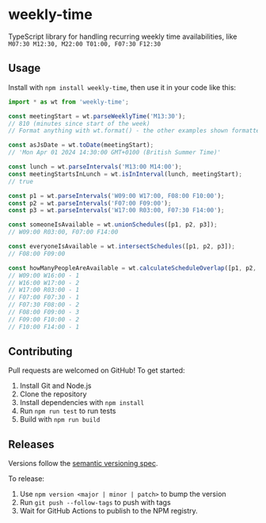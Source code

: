 # weekly-time

TypeScript library for handling recurring weekly time availabilities, like `M07:30 M12:30, M22:00 T01:00, F07:30 F12:30`

## Usage

Install with `npm install weekly-time`, then use it in your code like this:

```ts
import * as wt from 'weekly-time';

const meetingStart = wt.parseWeeklyTime('M13:30');
// 810 (minutes since start of the week)
// Format anything with wt.format() - the other examples shown formatted

const asJsDate = wt.toDate(meetingStart);
// 'Mon Apr 01 2024 14:30:00 GMT+0100 (British Summer Time)'

const lunch = wt.parseIntervals('M13:00 M14:00');
const meetingStartsInLunch = wt.isInInterval(lunch, meetingStart);
// true

const p1 = wt.parseIntervals('W09:00 W17:00, F08:00 F10:00');
const p2 = wt.parseIntervals('F07:00 F09:00');
const p3 = wt.parseIntervals('W17:00 R03:00, F07:30 F14:00');

const someoneIsAvailable = wt.unionSchedules([p1, p2, p3]);
// W09:00 R03:00, F07:00 F14:00

const everyoneIsAvailable = wt.intersectSchedules([p1, p2, p3]);
// F08:00 F09:00

const howManyPeopleAreAvailable = wt.calculateScheduleOverlap([p1, p2, p3]);
// W09:00 W16:00 - 1
// W16:00 W17:00 - 2
// W17:00 R03:00 - 1
// F07:00 F07:30 - 1
// F07:30 F08:00 - 2
// F08:00 F09:00 - 3
// F09:00 F10:00 - 2
// F10:00 F14:00 - 1
```

## Contributing

Pull requests are welcomed on GitHub! To get started:

1. Install Git and Node.js
2. Clone the repository
3. Install dependencies with `npm install`
4. Run `npm run test` to run tests
5. Build with `npm run build`

## Releases

Versions follow the [semantic versioning spec](https://semver.org/).

To release:

1. Use `npm version <major | minor | patch>` to bump the version
2. Run `git push --follow-tags` to push with tags
3. Wait for GitHub Actions to publish to the NPM registry.
